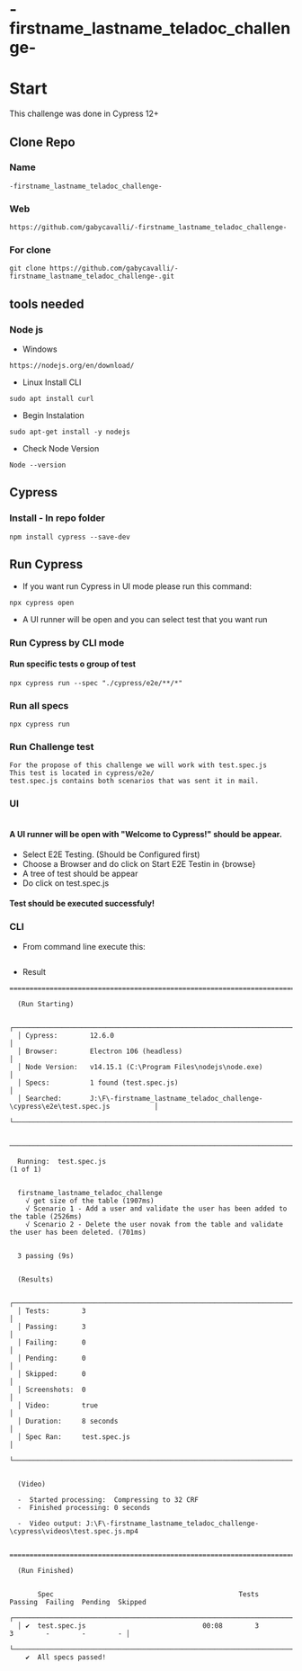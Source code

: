 # -firstname_lastname_teladoc_challenge-

# Start

This challenge was done in Cypress 12+

## Clone Repo
### Name
```
-firstname_lastname_teladoc_challenge-
```
### Web
```
https://github.com/gabycavalli/-firstname_lastname_teladoc_challenge-
```
### For clone
```
git clone https://github.com/gabycavalli/-firstname_lastname_teladoc_challenge-.git
```

## tools needed

### Node js

* Windows
```
https://nodejs.org/en/download/
```
* Linux
Install CLI
```
sudo apt install curl
```
* Begin Instalation
```
sudo apt-get install -y nodejs
```
* Check Node Version
```
Node --version
```

## Cypress 

### Install - In repo folder
```
npm install cypress --save-dev
```

## Run Cypress
* If you want run Cypress in UI mode please run this command:
```
npx cypress open
```
* A UI runner will be open and you can select test that you want run

### Run Cypress by CLI mode
#### Run specific tests o group of test
```
npx cypress run --spec "./cypress/e2e/**/*"
```

### Run all specs 
```
npx cypress run
```

### Run Challenge test
```
For the propose of this challenge we will work with test.spec.js
This test is located in cypress/e2e/
test.spec.js contains both scenarios that was sent it in mail.
```
### UI
```npx cypress open
```
#### A UI runner will be open with "Welcome to Cypress!" should be appear.
* Select E2E Testing. (Should be Configured first)
* Choose a Browser and do click on Start E2E Testin in {browse}
* A tree of test should be appear 
* Do click on test.spec.js
#### Test should be executed successfuly!

### CLI
* From command line execute this:
``` npx cypress run --spec "./cypress/e2e/test.spec.js"
```
* Result
```
====================================================================================================

  (Run Starting)

  ┌────────────────────────────────────────────────────────────────────────────────────────────────┐
  │ Cypress:        12.6.0                                                                         │
  │ Browser:        Electron 106 (headless)                                                        │
  │ Node Version:   v14.15.1 (C:\Program Files\nodejs\node.exe)                                    │
  │ Specs:          1 found (test.spec.js)                                                         │
  │ Searched:       J:\F\-firstname_lastname_teladoc_challenge-\cypress\e2e\test.spec.js           │
  └────────────────────────────────────────────────────────────────────────────────────────────────┘


────────────────────────────────────────────────────────────────────────────────────────────────────

  Running:  test.spec.js                                                                    (1 of 1)


  firstname_lastname_teladoc_challenge
    √ get size of the table (1907ms)
    √ Scenario 1 - Add a user and validate the user has been added to the table (2526ms)
    √ Scenario 2 - Delete the user novak from the table and validate the user has been deleted. (701ms)


  3 passing (9s)


  (Results)

  ┌────────────────────────────────────────────────────────────────────────────────────────────────┐
  │ Tests:        3                                                                                │
  │ Passing:      3                                                                                │
  │ Failing:      0                                                                                │
  │ Pending:      0                                                                                │
  │ Skipped:      0                                                                                │
  │ Screenshots:  0                                                                                │
  │ Video:        true                                                                             │
  │ Duration:     8 seconds                                                                        │
  │ Spec Ran:     test.spec.js                                                                     │
  └────────────────────────────────────────────────────────────────────────────────────────────────┘


  (Video)

  -  Started processing:  Compressing to 32 CRF
  -  Finished processing: 0 seconds

  -  Video output: J:\F\-firstname_lastname_teladoc_challenge-\cypress\videos\test.spec.js.mp4


====================================================================================================

  (Run Finished)


       Spec                                              Tests  Passing  Failing  Pending  Skipped
  ┌────────────────────────────────────────────────────────────────────────────────────────────────┐
  │ ✔  test.spec.js                             00:08        3        3        -        -        - │
  └────────────────────────────────────────────────────────────────────────────────────────────────┘
    ✔  All specs passed!     
```